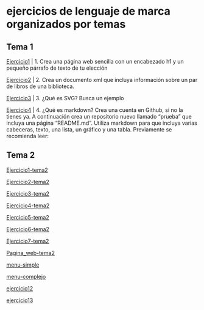# ejercicios de lenguaje de marca organizados por temas
## Tema 1

[Ejercicio1](https://github.com/Joselucardiaz2002/EJERCICIOSLLMM/blob/main/TEMA%201/ejercicio_1) | 1.	Crea una página web sencilla con un encabezado h1 y un pequeño párrafo de texto de tu elección

[Ejercicio2](https://github.com/Joselucardiaz2002/EJERCICIOSLLMM/blob/main/TEMA%201/ejercicio_2) | 2.	Crea un documento xml que incluya información sobre un par de libros de una biblioteca.

[Ejercicio3](https://github.com/Joselucardiaz2002/EJERCICIOSLLMM/blob/main/TEMA%201/ejercicio_3) | 3.	¿Qué es SVG? Busca un ejemplo

[Ejercicio4](https://github.com/Joselucardiaz2002/EJERCICIOSLLMM/blob/main/TEMA%201/ejercicio_4) | 4.	¿Qué es markdown? Crea una cuenta en Github, si no la tienes ya. A continuación crea un repositorio nuevo llamado “prueba” que incluya una página “README.md”. Utiliza markdown para que incluya varias cabeceras, texto, una lista, un gráfico y una tabla. Previamente se recomienda leer:

## Tema 2
[Ejercicio1-tema2](https://github.com/Joselucardiaz2002/EJERCICIOSLLMM/blob/main/TEMA%201/ejercicio_1_tema_2)

[Ejercicio2-tema2](https://github.com/Joselucardiaz2002/EJERCICIOSLLMM/blob/main/TEMA%201/ejercicio_2_tema_2)

[Ejercicio3-tema2](https://github.com/Joselucardiaz2002/EJERCICIOSLLMM/blob/main/TEMA%201/ejercicio_3_tema_2)

[Ejercicio4-tema2](https://github.com/Joselucardiaz2002/EJERCICIOSLLMM/blob/main/ejercicio_4)

[Ejercicio5-tema2](https://github.com/Joselucardiaz2002/EJERCICIOSLLMM/blob/main/TEMA%201/ejercicio_5)

[Ejercicio6-tema2](https://github.com/Joselucardiaz2002/EJERCICIOSLLMM/blob/main/TEMA%201/ejercicio_6)

[Ejercicio7-tema2](https://github.com/Joselucardiaz2002/EJERCICIOSLLMM/blob/main/TEMA%201/ejercicio_7)

[Pagina_web-tema2](https://github.com/Joselucardiaz2002/EJERCICIOSLLMM/blob/main/TEMA%201/pagina_web.rar)

[menu-simple](https://github.com/Joselucardiaz2002/EJERCICIOSLLMM/blob/main/TEMA%201/menu)

[menu-complejo](https://github.com/Joselucardiaz2002/EJERCICIOSLLMM/blob/main/TEMA%201/menu-completo)

[ejercicio12](https://github.com/Joselucardiaz2002/EJERCICIOSLLMM/blob/main/TEMA%201/ejercicio12)

[ejercicio13](https://github.com/Joselucardiaz2002/EJERCICIOSLLMM/blob/main/TEMA%201/ejercicio13)
